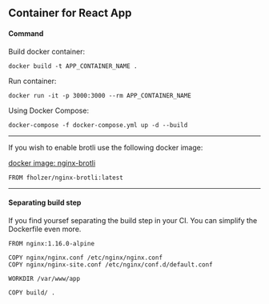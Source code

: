 ## Container for React App

#### Command

Build docker container:
```
docker build -t APP_CONTAINER_NAME .
```

Run container:
```
docker run -it -p 3000:3000 --rm APP_CONTAINER_NAME
```

Using Docker Compose:
```
docker-compose -f docker-compose.yml up -d --build
```

---

If you wish to enable brotli use the following docker image:

[docker image: nginx-brotli](https://hub.docker.com/r/fholzer/nginx-brotli/builds)

```
FROM fholzer/nginx-brotli:latest
```

---

#### Separating build step
If you find yoursef separating the build step in your CI. You can simplify the Dockerfile even more.

```
FROM nginx:1.16.0-alpine

COPY nginx/nginx.conf /etc/nginx/nginx.conf
COPY nginx/nginx-site.conf /etc/nginx/conf.d/default.conf

WORKDIR /var/www/app

COPY build/ .
```
